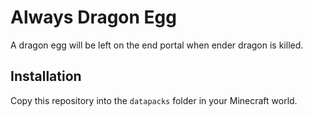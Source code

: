 # Always Dragon Egg

A dragon egg will be left on the end portal when ender dragon is killed.

## Installation

Copy this repository into the `datapacks` folder in your Minecraft world. 
